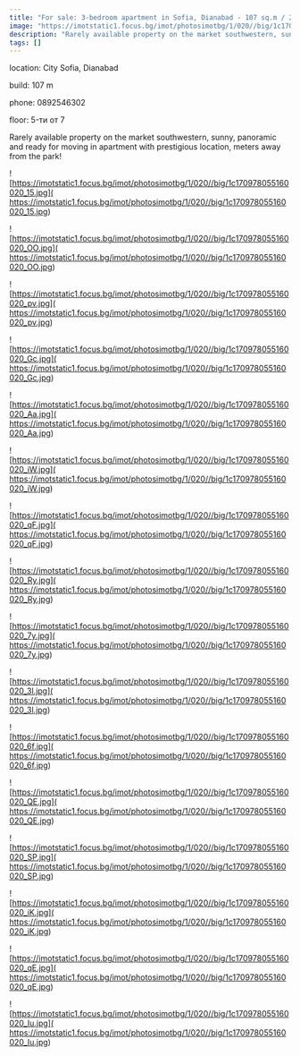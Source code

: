 ```yaml
---
title: "For sale: 3-bedroom apartment in Sofia, Dianabad - 107 sq.m / 262000 EUR :: imot.bg Ad"
image: "https://imotstatic1.focus.bg/imot/photosimotbg/1/020//big/1c170978055160020_tZ.jpg"
description: "Rarely available property on the market southwestern, sunny, panoramic and ready for moving in apartment with prestigious location, meters away from the park!"
tags: []
---
```


location: City Sofia, Dianabad

build: 107 m

phone: 0892546302

floor: 5-ти от 7

Rarely available property on the market southwestern, sunny, panoramic and ready for moving in apartment with prestigious location, meters away from the park!


![https://imotstatic1.focus.bg/imot/photosimotbg/1/020//big/1c170978055160020_15.jpg]( https://imotstatic1.focus.bg/imot/photosimotbg/1/020//big/1c170978055160020_15.jpg)


![https://imotstatic1.focus.bg/imot/photosimotbg/1/020//big/1c170978055160020_OO.jpg]( https://imotstatic1.focus.bg/imot/photosimotbg/1/020//big/1c170978055160020_OO.jpg)


![https://imotstatic1.focus.bg/imot/photosimotbg/1/020//big/1c170978055160020_pv.jpg]( https://imotstatic1.focus.bg/imot/photosimotbg/1/020//big/1c170978055160020_pv.jpg)


![https://imotstatic1.focus.bg/imot/photosimotbg/1/020//big/1c170978055160020_Gc.jpg]( https://imotstatic1.focus.bg/imot/photosimotbg/1/020//big/1c170978055160020_Gc.jpg)


![https://imotstatic1.focus.bg/imot/photosimotbg/1/020//big/1c170978055160020_Aa.jpg]( https://imotstatic1.focus.bg/imot/photosimotbg/1/020//big/1c170978055160020_Aa.jpg)


![https://imotstatic1.focus.bg/imot/photosimotbg/1/020//big/1c170978055160020_iW.jpg]( https://imotstatic1.focus.bg/imot/photosimotbg/1/020//big/1c170978055160020_iW.jpg)


![https://imotstatic1.focus.bg/imot/photosimotbg/1/020//big/1c170978055160020_qF.jpg]( https://imotstatic1.focus.bg/imot/photosimotbg/1/020//big/1c170978055160020_qF.jpg)


![https://imotstatic1.focus.bg/imot/photosimotbg/1/020//big/1c170978055160020_Ry.jpg]( https://imotstatic1.focus.bg/imot/photosimotbg/1/020//big/1c170978055160020_Ry.jpg)


![https://imotstatic1.focus.bg/imot/photosimotbg/1/020//big/1c170978055160020_7y.jpg]( https://imotstatic1.focus.bg/imot/photosimotbg/1/020//big/1c170978055160020_7y.jpg)


![https://imotstatic1.focus.bg/imot/photosimotbg/1/020//big/1c170978055160020_3l.jpg]( https://imotstatic1.focus.bg/imot/photosimotbg/1/020//big/1c170978055160020_3l.jpg)


![https://imotstatic1.focus.bg/imot/photosimotbg/1/020//big/1c170978055160020_6f.jpg]( https://imotstatic1.focus.bg/imot/photosimotbg/1/020//big/1c170978055160020_6f.jpg)


![https://imotstatic1.focus.bg/imot/photosimotbg/1/020//big/1c170978055160020_QE.jpg]( https://imotstatic1.focus.bg/imot/photosimotbg/1/020//big/1c170978055160020_QE.jpg)


![https://imotstatic1.focus.bg/imot/photosimotbg/1/020//big/1c170978055160020_SP.jpg]( https://imotstatic1.focus.bg/imot/photosimotbg/1/020//big/1c170978055160020_SP.jpg)


![https://imotstatic1.focus.bg/imot/photosimotbg/1/020//big/1c170978055160020_iK.jpg]( https://imotstatic1.focus.bg/imot/photosimotbg/1/020//big/1c170978055160020_iK.jpg)


![https://imotstatic1.focus.bg/imot/photosimotbg/1/020//big/1c170978055160020_qE.jpg]( https://imotstatic1.focus.bg/imot/photosimotbg/1/020//big/1c170978055160020_qE.jpg)


![https://imotstatic1.focus.bg/imot/photosimotbg/1/020//big/1c170978055160020_Iu.jpg]( https://imotstatic1.focus.bg/imot/photosimotbg/1/020//big/1c170978055160020_Iu.jpg)


